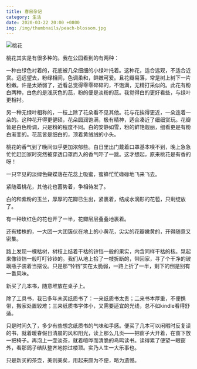 ```yaml
---
title: 春日杂记
category: 生活
date: 2020-03-22 20:00 +0800
img: /img/thumbnails/peach-blossom.jpg
---
```


![桃花](/img/spring/peach-blossom.jpg)

桃花其实是有很多种的。我在公园看到的有两种：

一种由绿色衬着的，花底被几朵细细的小绿叶托着。这种花，适合远观，不适合近赏。远远望去，粉绿相间，色调柔和，鲜嫩可爱。且花瓣易落，常是树上树下一片粉嫩。许是太娇弱了，近看总觉得零零碎碎的，不饱满，无精打采似的。此花有粉白两种，白色的是浅灰色的蕊，粉的便是淡粉的蕊。我觉得白的更好看些，与绿叶更相衬。

另一种无绿叶相称的，一枝上除了花朵看不见其他。花与花挨得更近，一朵连着一朵的。这种花开得更健硕，花朵圆润饱满，极有精神，适合凑近了细细赏玩。花瓣皆是白色粉调，只是粉的程度不同。白的安静如雪，粉的鲜艳靓丽，细看更是有粉白渐变的。花蕊皆是细白的，顶着黄绒绒的小头。

桃花的香气到了晚间似乎更加浓郁些。白日里出门戴着口罩基本嗅不到，晚上急急忙忙赶回家时突然被穿透口罩而入的香气吓了一跳。这才想起，原来桃花是有香的呀！

一只罕见的淡绿色蝴蝶落在花蕊上吸蜜，蜜蜂忙忙碌碌地飞来飞去。

紧随着桃花，其他花也蓄势着，争相待发了。

白的和紫粉的玉兰，厚厚的花瓣已生出，紧裹着，结成水滴形的花苞，只剩绽放了。

有一种玫红色的花也开了一半，花瓣层层叠叠地裹着。

还有矮株的，一大团一大团簇伏在地上的小黄花，尖尖的花瓣嫩黄的，开得随意又密集。

路上发现一棵枯树，树枝上结着干枯的铃铛一般的果实，内含同样干枯的核。晃起来像铃铛一般叮叮铃铃的。我们从地上拾了一枝折断的，带回家，寻了个干净的玻璃瓶子装着当摆设。只是那“铃铛”实在太脆弱，一路上折了一半，剩下的倒是别有一番风味。

新买了几本书，随意堆放在桌子上。

除了工具书，我已多年未买纸质书了：一来纸质书太贵；二来书本厚重，不便携带，搬家处置较难；三来纸质书字体小，又需要适宜的光线，总不如kindle看得舒适。

只是时间久了，多少有些想念纸质书的气味和手感。便买了几本可以闲暇时反复读的书，就着暖春假日清晨的风和阳光，读上那么几页——把窗子大开着，在窗下放一把椅子。再泡上一壶淡茶，就着喧哗而清脆的鸟鸣读书。读得累了便望一眼窗外，看那鸽子结队整齐地掠过楼顶。实乃人生一大乐事也。

只是新买的茶壶，美则美矣，用起来颇为不便，略为遗憾。
